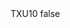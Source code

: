 <?xml version="1.0" encoding="UTF-8"?>
<CustomMetadata xmlns="http://soap.sforce.com/2006/04/metadata">
    <label>TXU10</label>
    <protected>false</protected>
</CustomMetadata>
